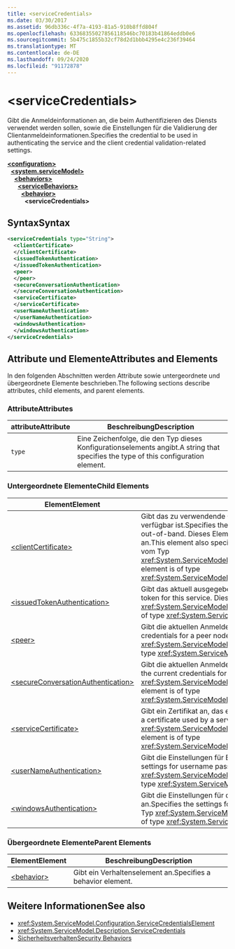 ```yaml
---
title: <serviceCredentials>
ms.date: 03/30/2017
ms.assetid: 96db336c-4f7a-4193-81a5-910b8ffd804f
ms.openlocfilehash: 63368355027856118546bc70183b41864eddb0e6
ms.sourcegitcommit: 5b475c1855b32cf78d2d1bbb4295e4c236f39464
ms.translationtype: MT
ms.contentlocale: de-DE
ms.lasthandoff: 09/24/2020
ms.locfileid: "91172878"
---
```

# \<serviceCredentials>

<span data-ttu-id="dadb7-101">Gibt die Anmeldeinformationen an, die beim Authentifizieren des Diensts verwendet werden sollen, sowie die Einstellungen für die Validierung der Clientanmeldeinformationen.</span><span class="sxs-lookup"><span data-stu-id="dadb7-101">Specifies the credential to be used in authenticating the service and the client credential validation-related settings.</span></span>  
  
[**\<configuration>**](../configuration-element.md)\
&nbsp;&nbsp;[**\<system.serviceModel>**](system-servicemodel.md)\
&nbsp;&nbsp;&nbsp;&nbsp;[**\<behaviors>**](behaviors.md)\
&nbsp;&nbsp;&nbsp;&nbsp;&nbsp;&nbsp;[**\<serviceBehaviors>**](servicebehaviors.md)\
&nbsp;&nbsp;&nbsp;&nbsp;&nbsp;&nbsp;&nbsp;&nbsp;[**\<behavior>**](behavior-of-servicebehaviors.md)\
&nbsp;&nbsp;&nbsp;&nbsp;&nbsp;&nbsp;&nbsp;&nbsp;&nbsp;&nbsp;**\<serviceCredentials>**  
  
## <a name="syntax"></a><span data-ttu-id="dadb7-102">Syntax</span><span class="sxs-lookup"><span data-stu-id="dadb7-102">Syntax</span></span>  
  
```xml  
<serviceCredentials type="String">
  <clientCertificate>
  </clientCertificate>
  <issuedTokenAuthentication>
  </issuedTokenAuthentication>
  <peer>
  </peer>
  <secureConversationAuthentication>
  </secureConversationAuthentication>
  <serviceCertificate>
  </serviceCertificate>
  <userNameAuthentication>
  </userNameAuthentication>
  <windowsAuthentication>
  </windowsAuthentication>
</serviceCredentials>
```  
  
## <a name="attributes-and-elements"></a><span data-ttu-id="dadb7-103">Attribute und Elemente</span><span class="sxs-lookup"><span data-stu-id="dadb7-103">Attributes and Elements</span></span>  

 <span data-ttu-id="dadb7-104">In den folgenden Abschnitten werden Attribute sowie untergeordnete und übergeordnete Elemente beschrieben.</span><span class="sxs-lookup"><span data-stu-id="dadb7-104">The following sections describe attributes, child elements, and parent elements.</span></span>  
  
### <a name="attributes"></a><span data-ttu-id="dadb7-105">Attribute</span><span class="sxs-lookup"><span data-stu-id="dadb7-105">Attributes</span></span>  
  
|<span data-ttu-id="dadb7-106">attribute</span><span class="sxs-lookup"><span data-stu-id="dadb7-106">Attribute</span></span>|<span data-ttu-id="dadb7-107">Beschreibung</span><span class="sxs-lookup"><span data-stu-id="dadb7-107">Description</span></span>|  
|---------------|-----------------|  
|`type`|<span data-ttu-id="dadb7-108">Eine Zeichenfolge, die den Typ dieses Konfigurationselements angibt.</span><span class="sxs-lookup"><span data-stu-id="dadb7-108">A string that specifies the type of this configuration element.</span></span>|  
  
### <a name="child-elements"></a><span data-ttu-id="dadb7-109">Untergeordnete Elemente</span><span class="sxs-lookup"><span data-stu-id="dadb7-109">Child Elements</span></span>  
  
|<span data-ttu-id="dadb7-110">Element</span><span class="sxs-lookup"><span data-stu-id="dadb7-110">Element</span></span>|<span data-ttu-id="dadb7-111">Beschreibung</span><span class="sxs-lookup"><span data-stu-id="dadb7-111">Description</span></span>|  
|-------------|-----------------|  
|[\<clientCertificate>](clientcertificate-of-servicecredentials.md)|<span data-ttu-id="dadb7-112">Gibt das zu verwendende Clientzertifikat an, wenn das Clientzertifikat out-of-band verfügbar ist.</span><span class="sxs-lookup"><span data-stu-id="dadb7-112">Specifies the certificate to be used when the client certificate is available out-of-band.</span></span> <span data-ttu-id="dadb7-113">Dieses Element gibt auch Clientzertifikats-Validierungseinstellungen an.</span><span class="sxs-lookup"><span data-stu-id="dadb7-113">This element also specifies client certificate validation settings.</span></span> <span data-ttu-id="dadb7-114">Dieses Element ist vom Typ <xref:System.ServiceModel.Configuration.X509InitiatorCertificateServiceElement>.</span><span class="sxs-lookup"><span data-stu-id="dadb7-114">This element is of type <xref:System.ServiceModel.Configuration.X509InitiatorCertificateServiceElement>.</span></span>|  
|[\<issuedTokenAuthentication>](issuedtokenauthentication-of-servicecredentials.md)|<span data-ttu-id="dadb7-115">Gibt das aktuell ausgegebene Token für diesen Dienst an.</span><span class="sxs-lookup"><span data-stu-id="dadb7-115">Specifies the current issued token for this service.</span></span> <span data-ttu-id="dadb7-116">Dieses Element ist vom Typ <xref:System.ServiceModel.Configuration.IssuedTokenServiceElement>.</span><span class="sxs-lookup"><span data-stu-id="dadb7-116">This element is of type <xref:System.ServiceModel.Configuration.IssuedTokenServiceElement>.</span></span>|  
|[\<peer>](peer-of-servicecredentials.md)|<span data-ttu-id="dadb7-117">Gibt die aktuellen Anmeldeinformationen für einen Peerknoten an.</span><span class="sxs-lookup"><span data-stu-id="dadb7-117">Specifies the current credentials for a peer node.</span></span> <span data-ttu-id="dadb7-118">Dieses Element ist vom Typ <xref:System.ServiceModel.Configuration.PeerCredentialElement>.</span><span class="sxs-lookup"><span data-stu-id="dadb7-118">This element is of type <xref:System.ServiceModel.Configuration.PeerCredentialElement>.</span></span>|  
|[\<secureConversationAuthentication>](secureconversationauthentication-of-servicecredential.md)|<span data-ttu-id="dadb7-119">Gibt die aktuellen Anmeldeinformationen für eine sichere Unterhaltung an.</span><span class="sxs-lookup"><span data-stu-id="dadb7-119">Specifies the current credentials for a secure conversation.</span></span> <span data-ttu-id="dadb7-120">Dieses Element ist vom Typ <xref:System.ServiceModel.Configuration.SecureConversationServiceElement>.</span><span class="sxs-lookup"><span data-stu-id="dadb7-120">This element is of type <xref:System.ServiceModel.Configuration.SecureConversationServiceElement>.</span></span>|  
|[\<serviceCertificate>](servicecertificate-of-servicecredentials.md)|<span data-ttu-id="dadb7-121">Gibt ein Zertifikat an, das ein Dienst für die eigene Identifizierung verwendet.</span><span class="sxs-lookup"><span data-stu-id="dadb7-121">Specifies a certificate used by a service to identify itself.</span></span> <span data-ttu-id="dadb7-122">Dieses Element ist vom Typ <xref:System.ServiceModel.Configuration.X509RecipientCertificateServiceElement>.</span><span class="sxs-lookup"><span data-stu-id="dadb7-122">This element is of type <xref:System.ServiceModel.Configuration.X509RecipientCertificateServiceElement>.</span></span>|  
|[\<userNameAuthentication>](usernameauthentication.md)|<span data-ttu-id="dadb7-123">Gibt die Einstellungen für Benutzernamen- und Kennwortvalidierung an.</span><span class="sxs-lookup"><span data-stu-id="dadb7-123">Specifies the settings for username password validation.</span></span> <span data-ttu-id="dadb7-124">Dieses Element ist vom Typ <xref:System.ServiceModel.Configuration.UserNameServiceElement>.</span><span class="sxs-lookup"><span data-stu-id="dadb7-124">This element is of type <xref:System.ServiceModel.Configuration.UserNameServiceElement>.</span></span>|  
|[\<windowsAuthentication>](windowsauthentication-of-servicecredentials.md)|<span data-ttu-id="dadb7-125">Gibt die Einstellungen für die Überprüfung der Windows-Anmeldeinformationen an.</span><span class="sxs-lookup"><span data-stu-id="dadb7-125">Specifies the settings for Windows credential validation.</span></span> <span data-ttu-id="dadb7-126">Dieses Element ist vom Typ <xref:System.ServiceModel.Configuration.WindowsServiceElement>.</span><span class="sxs-lookup"><span data-stu-id="dadb7-126">This element is of type <xref:System.ServiceModel.Configuration.WindowsServiceElement>.</span></span>|  
  
### <a name="parent-elements"></a><span data-ttu-id="dadb7-127">Übergeordnete Elemente</span><span class="sxs-lookup"><span data-stu-id="dadb7-127">Parent Elements</span></span>  
  
|<span data-ttu-id="dadb7-128">Element</span><span class="sxs-lookup"><span data-stu-id="dadb7-128">Element</span></span>|<span data-ttu-id="dadb7-129">Beschreibung</span><span class="sxs-lookup"><span data-stu-id="dadb7-129">Description</span></span>|  
|-------------|-----------------|  
|[\<behavior>](behavior-of-endpointbehaviors.md)|<span data-ttu-id="dadb7-130">Gibt ein Verhaltenselement an.</span><span class="sxs-lookup"><span data-stu-id="dadb7-130">Specifies a behavior element.</span></span>|  
  
## <a name="see-also"></a><span data-ttu-id="dadb7-131">Weitere Informationen</span><span class="sxs-lookup"><span data-stu-id="dadb7-131">See also</span></span>

- <xref:System.ServiceModel.Configuration.ServiceCredentialsElement>
- <xref:System.ServiceModel.Description.ServiceCredentials>
- [<span data-ttu-id="dadb7-132">Sicherheitsverhalten</span><span class="sxs-lookup"><span data-stu-id="dadb7-132">Security Behaviors</span></span>](../../../wcf/feature-details/security-behaviors-in-wcf.md)
